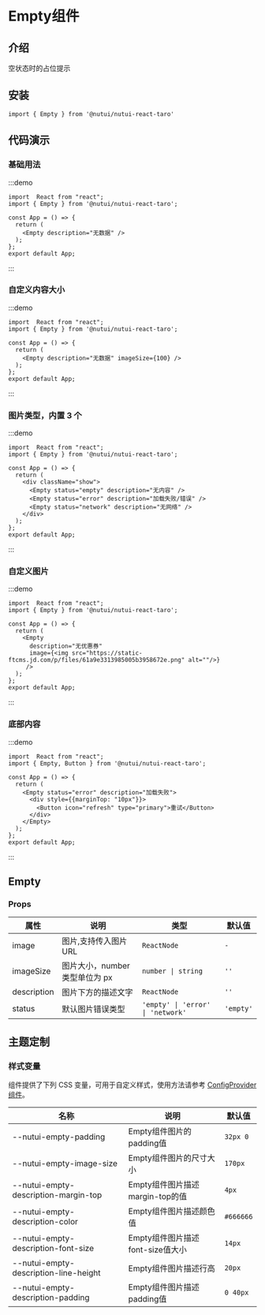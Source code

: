 #  Empty组件

## 介绍

空状态时的占位提示

## 安装

```tsx
import { Empty } from '@nutui/nutui-react-taro'
```


## 代码演示

### 基础用法
:::demo
```tsx
import  React from "react";
import { Empty } from '@nutui/nutui-react-taro';

const App = () => {
  return (
    <Empty description="无数据" />
  );
};
export default App;
```
:::

### 自定义内容大小
:::demo
```tsx
import  React from "react";
import { Empty } from '@nutui/nutui-react-taro';

const App = () => {
  return (
    <Empty description="无数据" imageSize={100} />
  );
};
export default App;
```
:::

### 图片类型，内置 3 个
:::demo
```tsx
import  React from "react";
import { Empty } from '@nutui/nutui-react-taro';

const App = () => {
  return (
    <div className="show">
      <Empty status="empty" description="无内容" />
      <Empty status="error" description="加载失败/错误" />
      <Empty status="network" description="无网络" />
    </div>
  );
};
export default App;
```
:::

### 自定义图片
:::demo
```tsx
import  React from "react";
import { Empty } from '@nutui/nutui-react-taro';

const App = () => {
  return (
    <Empty
      description="无优惠券" 
      image={<img src="https://static-ftcms.jd.com/p/files/61a9e3313985005b3958672e.png" alt=""/>}
     />
  );
};
export default App;
```
:::


### 底部内容
:::demo
```tsx
import  React from "react";
import { Empty, Button } from '@nutui/nutui-react-taro';

const App = () => {
  return (
    <Empty status="error" description="加载失败">
      <div style={{marginTop: "10px"}}>
        <Button icon="refresh" type="primary">重试</Button>
      </div>
    </Empty>
  );
};
export default App;
```
:::
## Empty

### Props

| 属性 | 说明                             | 类型   | 默认值           |
|--------------|----------------------------------|--------|------------------|
| image         | 图片,支持传入图片 URL              | `ReactNode`       | `-` |
| imageSize        | 图片大小，number 类型单位为 px                         | `number \| string` | `''`       |
| description         | 图片下方的描述文字 | `ReactNode` | `''`                |
| status         | 默认图片错误类型 | `'empty' \| 'error' \| 'network'` |  `'empty'`             |




## 主题定制

### 样式变量

组件提供了下列 CSS 变量，可用于自定义样式，使用方法请参考 [ConfigProvider 组件](#/zh-CN/component/configprovider)。

| 名称 | 说明 | 默认值 |
| --- | --- | --- |
| --nutui-empty-padding | Empty组件图片的padding值 | `32px 0` |
| --nutui-empty-image-size | Empty组件图片的尺寸大小 | `170px` |
| --nutui-empty-description-margin-top | Empty组件图片描述margin-top的值 | `4px` |
| --nutui-empty-description-color | Empty组件图片描述颜色值 | `#666666` |
| --nutui-empty-description-font-size | Empty组件图片描述font-size值大小 | `14px` |
| --nutui-empty-description-line-height | Empty组件图片描述行高 | `20px` |
| --nutui-empty-description-padding | Empty组件图片描述padding值 | `0 40px` |
